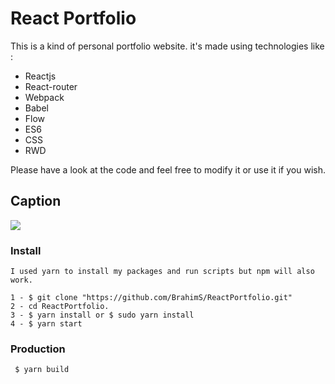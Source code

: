 # React Portfolio
This is a kind of personal portfolio website. it's made using technologies like :
* Reactjs
* React-router
* Webpack
* Babel
* Flow
* ES6
* CSS
* RWD

 Please have a look at the code and feel free to modify it or use it if you wish.

## Caption
![](http://brahimsourny.com/caption.png)

### Install
```
I used yarn to install my packages and run scripts but npm will also work.

1 - $ git clone "https://github.com/BrahimS/ReactPortfolio.git"
2 - cd ReactPortfolio.
3 - $ yarn install or $ sudo yarn install
4 - $ yarn start

```
### Production

```
 $ yarn build
